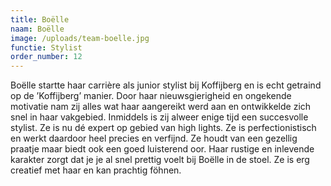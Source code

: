 ```yaml
---
title: Boëlle
naam: Boëlle
image: /uploads/team-boelle.jpg
functie: Stylist
order_number: 12
---
```


Boëlle startte haar carri&egrave;re als junior stylist bij Koffijberg en is echt getraind op de ’Koffijberg’ manier. Door haar nieuwsgierigheid en ongekende motivatie nam zij alles wat haar aangereikt werd aan en ontwikkelde zich snel in haar vakgebied. Inmiddels is zij alweer enige tijd een succesvolle stylist. Ze is nu dé expert op gebied van high lights. Ze is perfectionistisch en werkt daardoor heel precies en verfijnd. Ze houdt van een gezellig praatje maar biedt ook een goed luisterend oor. Haar rustige en inlevende karakter zorgt dat je je al snel prettig voelt bij Boëlle in de stoel. Ze is erg creatief met haar en kan prachtig föhnen.